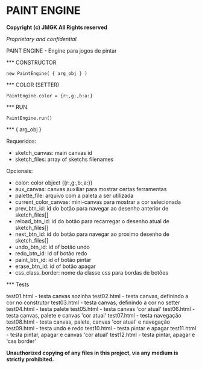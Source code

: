 # PAINT ENGINE

**Copyright (c) JMGK All Rights reserved**

_Proprietary and confidential._

PAINT ENGINE - Engine para jogos de pintar

*** CONSTRUCTOR

    new PaintEngine( { arg_obj } ) 

*** COLOR (SETTER)

    PaintEngine.color = {r:,g:,b:a:}

*** RUN

    PaintEngine.run()

*** { arg_obj }

Requeridos:
- sketch_canvas: main canvas id
- sketch_files: array of sketchs filenames

Opcionais:
- color: color object ({r:,g:,b:,a:})
- aux_canvas: canvas auxiliar para mostrar certas ferramentas
- palette_file: arquivo com a paleta a ser utilizada
- current_color_canvas: mini-canvas para mostrar a cor selecionada
- prev_btn_id: id do botão para navegar ao desenho anterior de sketch_files[]
- reload_btn_id: id do botão para recarregar o desenho atual de sketch_files[]
- next_btn_id: id do botão para navegar ao proximo desenho de sketch_files[]
- undo_btn_id: id of botão undo
- redo_btn_id: id of botão redo
- paint_btn_id: id of botão pintar
- erase_btn_id: id of botão apagar
- css_class_border: nome da classe css para bordas de botões

*** Tests

test01.html - testa canvas sozinha
test02.html - testa canvas, definindo a cor no construtor
test03.html - testa canvas, definindo a cor no setter
test04.html - testa palete
test05.html - testa canvas 'cor atual'
test06.html - testa canvas, palete e canvas 'cor atual'
test07.html - testa navegação
test08.html - testa canvas, palete, canvas 'cor atual' e navegação
test09.html - testa undo e redo
test10.html - testa pintar e apagar
test11.html - testa pintar, apagar e canvas 'cor atual'
test12.html - testa pintar, apagar e 'css border'


**Unauthorized copying of any files in this project, via any medium is strictly prohibited.**
